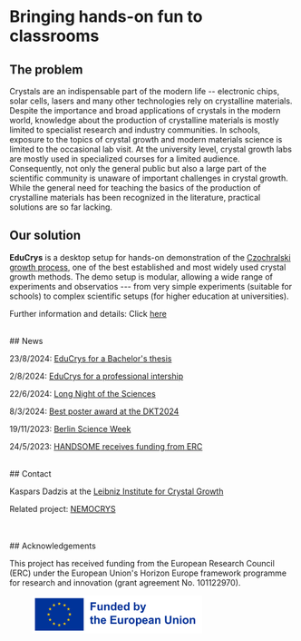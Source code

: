 
# Bringing hands-on fun to classrooms

## The problem

Crystals are an indispensable part of the modern life -- electronic chips, solar cells, lasers and many other technologies rely on crystalline materials. Despite the importance and broad applications of crystals in the modern world, knowledge about the production of crystalline materials is mostly limited to specialist research and industry communities. In schools, exposure to the topics of crystal growth and modern materials science is limited to the occasional lab visit. At the university level, crystal growth labs are mostly used in specialized courses for a limited audience. Consequently, not only the general public but also a large part of the scientific community is unaware of important challenges in crystal growth. While the general need for teaching the basics of the production of crystalline materials has been recognized in the literature, practical solutions are so far lacking. 


## Our solution

**EduCrys** is a desktop setup for hands-on demonstration of the [Czochralski growth process](https://en.wikipedia.org/wiki/Czochralski_method), one of the best established and most widely used crystal growth methods. The demo setup is modular, allowing a wide range of experiments and observatios --- from very simple experiments (suitable for schools) to complex scientific setups (for higher education at universities). 

Further information and details: Click [here](https://poc-handsome.github.io/details/details.html)

<br>
## News
    
23/8/2024: [EduCrys for a Bachelor's thesis](https://poc-handsome.github.io/news-06/news-06.html)

2/8/2024: [EduCrys for a professional intership](https://poc-handsome.github.io/news-05/news-05.html)

22/6/2024: [Long Night of the Sciences](https://poc-handsome.github.io/news-04/news-04.html)

8/3/2024: [Best poster award at the DKT2024](https://poc-handsome.github.io/news-03/news-03.html)

19/11/2023: [Berlin Science Week](https://poc-handsome.github.io/news-02/news-02.html)

24/5/2023: [HANDSOME receives funding from ERC](https://poc-handsome.github.io/news-01/news-01.html)

<br>
## Contact

Kaspars Dadzis at the [Leibniz Institute for Crystal Growth](https://www.ikz-berlin.de/en/research/materials-science/section-fundamental-description#c488)

Related project: [NEMOCRYS](https://nemocrys.github.io/)


<br>
<br>
## Acknowledgements

This project has received funding from the European Research Council (ERC) under the European Union's Horizon Europe framework programme for research and innovation (grant agreement No. 101122970).
<br>

<figure>
  <img src="https://raw.githubusercontent.com/poc-handsome/poc-handsome.github.io/master/EN_FundedbytheEU_RGB_POS.png" width=300  align="left|right">
</figure>
